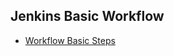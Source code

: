 ## Jenkins Basic Workflow

- [Workflow Basic Steps](https://www.jenkins.io/doc/pipeline/steps/workflow-basic-steps/)

